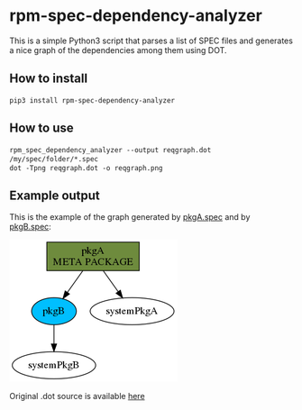 # rpm-spec-dependency-analyzer

This is a simple Python3 script that parses a list of SPEC files and
generates a nice graph of the dependencies among them using DOT.


## How to install

```
pip3 install rpm-spec-dependency-analyzer
```

## How to use

```
rpm_spec_dependency_analyzer --output reqgraph.dot /my/spec/folder/*.spec
dot -Tpng reqgraph.dot -o reqgraph.png
```

## Example output

This is the example of the graph generated by [pkgA.spec](examples/pkgA.spec) and by [pkgB.spec](examples/pkgB.spec):

![Example graph](examples/example-graph.png "Example DOT output")

Original .dot source is available [here](examples/example-graph.dot)
